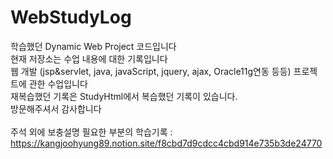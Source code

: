 # WebStudyLog

학습했던 Dynamic Web Project 코드입니다<br>
현재 저장소는 수업 내용에 대한 기록입니다<br>
웹 개발 (jsp&servlet, java, javaScript, jquery, ajax, Oracle11g연동 등등) 프로젝트에 관한 수업입니다<br>
재복습했던 기록은 StudyHtml에서 복습했던 기록이 있습니다.<br>
방문해주셔서 감사합니다<br>
<br>
주석 외에 보충설명 필요한 부분의 학습기록 : <br>
https://kangjoohyung89.notion.site/f8cbd7d9cdcc4cbd914e735b3de24770
